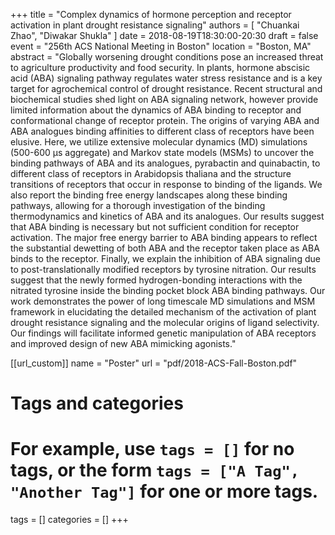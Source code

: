 +++
title = "Complex dynamics of hormone perception and receptor activation in plant drought resistance signaling"
authors = [ "Chuankai Zhao", "Diwakar Shukla" ]
date = 2018-08-19T18:30:00-20:30
draft = false
event = "256th ACS National Meeting in Boston"
location = "Boston, MA"
abstract    = "Globally worsening drought conditions pose an increased threat to agriculture productivity and food security. In plants, hormone abscisic acid (ABA) signaling pathway regulates water stress resistance and is a key target for agrochemical control of drought resistance. Recent structural and biochemical studies shed light on ABA signaling network, however provide limited information about the dynamics of ABA binding to receptor and conformational change of receptor protein. The origins of varying ABA and ABA analogues binding affinities to different class of receptors have been elusive. Here, we utilize extensive molecular dynamics (MD) simulations (500-600 μs aggregate) and Markov state models (MSMs) to uncover the binding pathways of ABA and its analogues, pyrabactin and quinabactin, to different class of receptors in Arabidopsis thaliana and the structure transitions of receptors that occur in response to binding of the ligands. We also report the binding free energy landscapes along these binding pathways, allowing for a thorough investigation of the binding thermodynamics and kinetics of ABA and its analogues. Our results suggest that ABA binding is necessary but not sufficient condition for receptor activation. The major free energy barrier to ABA binding appears to reflect the substantial dewetting of both ABA and the receptor taken place as ABA binds to the receptor. Finally, we explain the inhibition of ABA signaling due to post-translationally modified receptors by tyrosine nitration. Our results suggest that the newly formed hydrogen-bonding interactions with the nitrated tyrosine inside the binding pocket block ABA binding pathways. Our work demonstrates the power of long timescale MD simulations and MSM framework in elucidating the detailed mechanism of the activation of plant drought resistance signaling and the molecular origins of ligand selectivity. Our findings will facilitate informed genetic manipulation of ABA receptors and improved design of new ABA mimicking agonists."

[[url_custom]]
  name = "Poster"
  url  = "pdf/2018-ACS-Fall-Boston.pdf"

# Tags and categories
# For example, use `tags = []` for no tags, or the form `tags = ["A Tag", "Another Tag"]` for one or more tags.
tags = []
categories = []
+++
